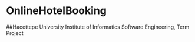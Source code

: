 # OnlineHotelBooking
##Hacettepe University Institute of Informatics
Software Engineering, Term Project
